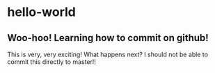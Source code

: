 # hello-world

## Woo-hoo!  Learning how to commit on github!

This is very, very exciting!  What happens next?  I should not be able to commit this directly to master!!
